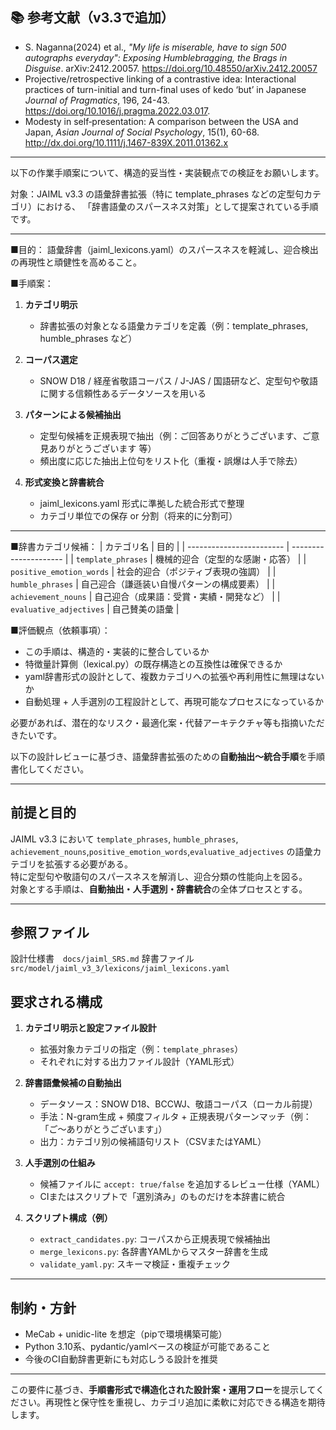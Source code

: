
## 📚 参考文献（v3.3で追加）

* S. Naganna(2024) et al., *"My life is miserable, have to sign 500 autographs everyday": Exposing Humblebragging, the Brags in Disguise*. arXiv:2412.20057. https://doi.org/10.48550/arXiv.2412.20057
* Projective/retrospective linking of a contrastive idea: Interactional practices of turn-initial and turn-final uses of kedo ‘but’ in Japanese *Journal of Pragmatics*, 196, 24-43. https://doi.org/10.1016/j.pragma.2022.03.017.
* Modesty in self‐presentation: A comparison between the USA and Japan, *Asian Journal of Social Psychology*, 15(1), 60-68. http://dx.doi.org/10.1111/j.1467-839X.2011.01362.x

---
以下の作業手順案について、構造的妥当性・実装観点での検証をお願いします。

対象：JAIML v3.3 の語彙辞書拡張（特に template_phrases などの定型句カテゴリ）における、
「辞書語彙のスパースネス対策」として提案されている手順です。

---

■目的：
語彙辞書（jaiml_lexicons.yaml）のスパースネスを軽減し、迎合検出の再現性と頑健性を高めること。

■手順案：

1. **カテゴリ明示**
   - 辞書拡張の対象となる語彙カテゴリを定義（例：template_phrases, humble_phrases など）

2. **コーパス選定**
   - SNOW D18 / 経産省敬語コーパス / J-JAS / 国語研など、定型句や敬語に関する信頼性あるデータソースを用いる

3. **パターンによる候補抽出**
   - 定型句候補を正規表現で抽出（例：ご回答ありがとうございます、ご意見ありがとうございます 等）
   - 頻出度に応じた抽出上位句をリスト化（重複・誤爆は人手で除去）

4. **形式変換と辞書統合**
   - jaiml_lexicons.yaml 形式に準拠した統合形式で整理
   - カテゴリ単位での保存 or 分割（将来的に分割可）

---

■辞書カテゴリ候補：
| カテゴリ名                    | 目的                    |
| ------------------------ | --------------------- |
| `template_phrases`       | 機械的迎合（定型的な感謝・応答）      |
| `positive_emotion_words` | 社会的迎合（ポジティブ表現の強調）     |
| `humble_phrases`         | 自己迎合（謙遜装い自慢パターンの構成要素） |
| `achievement_nouns`      | 自己迎合（成果語：受賞・実績・開発など）  |
| `evaluative_adjectives`  | 自己賛美の語彙               |


■評価観点（依頼事項）：
- この手順は、構造的・実装的に整合しているか
- 特徴量計算側（lexical.py）の既存構造との互換性は確保できるか
- yaml辞書形式の設計として、複数カテゴリへの拡張や再利用性に無理はないか
- 自動処理 + 人手選別の工程設計として、再現可能なプロセスになっているか

必要があれば、潜在的なリスク・最適化案・代替アーキテクチャ等も指摘いただきたいです。

以下の設計レビューに基づき、語彙辞書拡張のための**自動抽出〜統合手順**を手順書化してください。



---

## 前提と目的

JAIML v3.3 において `template_phrases`, `humble_phrases`, `achievement_nouns`,`positive_emotion_words`,`evaluative_adjectives` の語彙カテゴリを拡張する必要がある。  
特に定型句や敬語句のスパースネスを解消し、迎合分類の性能向上を図る。  
対象とする手順は、**自動抽出・人手選別・辞書統合**の全体プロセスとする。

---

## 参照ファイル

設計仕様書　`docs/jaiml_SRS.md`
辞書ファイル　`src/model/jaiml_v3_3/lexicons/jaiml_lexicons.yaml`

## 要求される構成

1. **カテゴリ明示と設定ファイル設計**
   - 拡張対象カテゴリの指定（例：`template_phrases`）
   - それぞれに対する出力ファイル設計（YAML形式）

2. **辞書語彙候補の自動抽出**
   - データソース：SNOW D18、BCCWJ、敬語コーパス（ローカル前提）
   - 手法：N-gram生成 + 頻度フィルタ + 正規表現パターンマッチ（例：「ご〜ありがとうございます」）
   - 出力：カテゴリ別の候補語句リスト（CSVまたはYAML）

3. **人手選別の仕組み**
   - 候補ファイルに `accept: true/false` を追加するレビュー仕様（YAML）
   - CIまたはスクリプトで「選別済み」のものだけを本辞書に統合

4. **スクリプト構成（例）**
   - `extract_candidates.py`: コーパスから正規表現で候補抽出
   - `merge_lexicons.py`: 各辞書YAMLからマスター辞書を生成
   - `validate_yaml.py`: スキーマ検証・重複チェック

---

## 制約・方針

- MeCab + unidic-lite を想定（pipで環境構築可能）
- Python 3.10系、pydantic/yamlベースの検証が可能であること
- 今後のCI自動辞書更新にも対応しうる設計を推奨

---

この要件に基づき、**手順書形式で構造化された設計案・運用フロー**を提示してください。再現性と保守性を重視し、カテゴリ追加に柔軟に対応できる構造を期待します。
